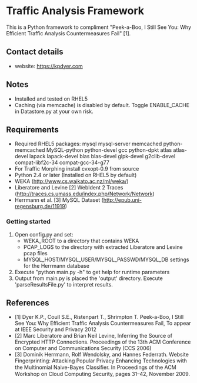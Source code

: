 Traffic Analysis Framework
==========================

This is a Python framework to compliment "Peek-a-Boo, I Still See You: Why Efficient Traffic Analysis Countermeasures Fail" [1].

Contact details
---------------

* website: https://kpdyer.com

Notes
-----

* Installed and tested on RHEL5
* Caching (via memcache) is disabled by default. Toggle ENABLE_CACHE in Datastore.py at your own risk.

Requirements
------------

* Required RHEL5 packages: mysql mysql-server memcached python-memcached MySQL-python python-devel gcc python-dpkt atlas atlas-devel lapack lapack-devel blas blas-devel glpk-devel g2clib-devel compat-libf2c-34 compat-gcc-34-g77
* For Traffic Morphing install cvxopt-0.9 from source
* Python 2.4 or later (Installed on RHEL5 by default)
* WEKA (http://www.cs.waikato.ac.nz/ml/weka/)
* Liberatore and Levine [2] WebIdent 2 Traces (http://traces.cs.umass.edu/index.php/Network/Network)
* Herrmann et al. [3] MySQL Dataset (http://epub.uni-regensburg.de/11919)

### Getting started

1. Open config.py and set:
   * WEKA_ROOT to a directory that contains WEKA
   * PCAP_LOGS to the directory with extracted Liberatore and Levine pcap files
   * MYSQL_HOST/MYSQL_USER/MYSQL_PASSWD/MYSQL_DB settings for the Herrmann database
2. Execute "python main.py -h" to get help for runtime parameters
3. Output from main.py is placed the 'output' directory.
   Execute 'parseResultsFile.py' to interpret results.

References
----------
* [1] Dyer K.P., Coull S.E., Ristenpart T., Shrimpton T. Peek-a-Boo, I Still See You: Why Efficient Traffic Analysis Countermeasures Fail, To appear at IEEE Security and Privacy 2012
* [2] Marc Liberatore and Brian Neil Levine, Inferring the Source of Encrypted HTTP Connections. Proceedings of the 13th ACM Conference on Computer and Communications Security (CCS 2006)
* [3] Dominik Herrmann, Rolf Wendolsky, and Hannes Federrath. Website Fingerprinting: Attacking Popular Privacy Enhancing Technologies with the Multinomial Naive-Bayes Classiﬁer. In Proceedings of the ACM Workshop on Cloud Computing Security, pages 31–42, November 2009.
